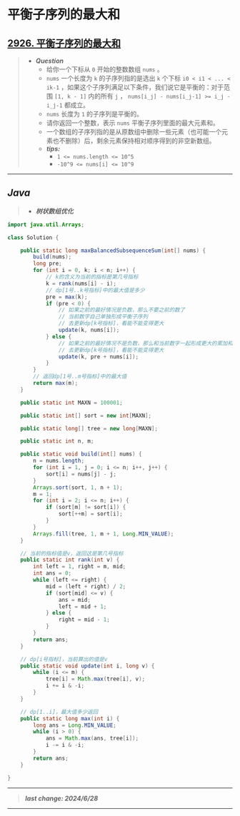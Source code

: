 # 平衡子序列的最大和

## [2926. 平衡子序列的最大和](https://leetcode.cn/problems/maximum-balanced-subsequence-sum)

> - ***Question***
>   - 给你一个下标从 `0` 开始的整数数组 `nums` 。
>   - `nums` 一个长度为 `k` 的子序列指的是选出 `k` 个下标 `i0 < i1 < ... < ik-1` ，如果这个子序列满足以下条件，我们说它是平衡的：对于范围 `[1, k - 1]` 内的所有 `j` ， `nums[i_j] - nums[i_j-1] >= i_j - i_j-1` 都成立。
>   - `nums` 长度为 `1` 的子序列是平衡的。
>   - 请你返回一个整数，表示 `nums` 平衡子序列里面的最大元素和。
>   - 一个数组的子序列指的是从原数组中删除一些元素（也可能一个元素也不删除）后，剩余元素保持相对顺序得到的非空新数组。
>   - ***tips:***
>     - `1 <= nums.length <= 10^5`
>     - `-10^9 <= nums[i] <= 10^9`

---

## *Java*

> - ***树状数组优化***

```java
import java.util.Arrays;

class Solution {

    public static long maxBalancedSubsequenceSum(int[] nums) {
        build(nums);
        long pre;
        for (int i = 0, k; i < n; i++) {
            // k的含义为当前的指标是第几号指标
            k = rank(nums[i] - i);
            // dp[1号..k号指标]中的最大值是多少
            pre = max(k);
            if (pre < 0) {
                // 如果之前的最好情况是负数，那么不要之前的数了
                // 当前数字自己单独形成平衡子序列
                // 去更新dp[k号指标]，看能不能变得更大
                update(k, nums[i]);
            } else {
                // 如果之前的最好情况不是负数，那么和当前数字一起形成更大的累加和
                // 去更新dp[k号指标]，看能不能变得更大
                update(k, pre + nums[i]);
            }
        }
        // 返回dp[1号..m号指标]中的最大值
        return max(m);
    }

    public static int MAXN = 100001;

    public static int[] sort = new int[MAXN];

    public static long[] tree = new long[MAXN];

    public static int n, m;

    public static void build(int[] nums) {
        n = nums.length;
        for (int i = 1, j = 0; i <= n; i++, j++) {
            sort[i] = nums[j] - j;
        }
        Arrays.sort(sort, 1, n + 1);
        m = 1;
        for (int i = 2; i <= n; i++) {
            if (sort[m] != sort[i]) {
                sort[++m] = sort[i];
            }
        }
        Arrays.fill(tree, 1, m + 1, Long.MIN_VALUE);
    }

    // 当前的指标值是v，返回这是第几号指标
    public static int rank(int v) {
        int left = 1, right = m, mid;
        int ans = 0;
        while (left <= right) {
            mid = (left + right) / 2;
            if (sort[mid] <= v) {
                ans = mid;
                left = mid + 1;
            } else {
                right = mid - 1;
            }
        }
        return ans;
    }

    // dp[i号指标]，当前算出的值是v
    public static void update(int i, long v) {
        while (i <= m) {
            tree[i] = Math.max(tree[i], v);
            i += i & -i;
        }
    }

    // dp[1..i]，最大值多少返回
    public static long max(int i) {
        long ans = Long.MIN_VALUE;
        while (i > 0) {
            ans = Math.max(ans, tree[i]);
            i -= i & -i;
        }
        return ans;
    }

}
```

---

> ***last change: 2024/6/28***

---
